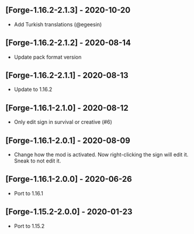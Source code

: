 ## [Forge-1.16.2-2.1.3] - 2020-10-20
* Add Turkish translations (@egeesin)

## [Forge-1.16.2-2.1.2] - 2020-08-14
* Update pack format version

## [Forge-1.16.2-2.1.1] - 2020-08-13
* Update to 1.16.2

## [Forge-1.16.1-2.1.0] - 2020-08-12
* Only edit sign in survival or creative (#6)

## [Forge-1.16.1-2.0.1] - 2020-08-09
- Change how the mod is activated. Now right-clicking the sign will edit it. Sneak to not edit it.

## [Forge-1.16.1-2.0.0] - 2020-06-26
- Port to 1.16.1

## [Forge-1.15.2-2.0.0] - 2020-01-23
- Port to 1.15.2
